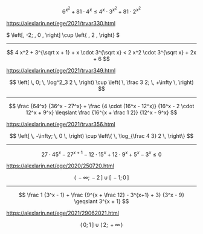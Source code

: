 $$
    6^{x^2} + 81 \cdot 4^x
    \leqslant
    4^x \cdot 3^{x^2} + 81 \cdot 2^{x^2}
$$

https://alexlarin.net/ege/2021/trvar330.html

$
    \left[\,
        -2; \, 0
    \, \right]
    \cup
    \left\{ \,
        2
    \, \right\}
$

--- ---

$$
    4 x^2 + 3^{\sqrt x + 1} + x \cdot 3^{\sqrt x}
    <
    2 x^2 \cdot 3^{\sqrt x} + 2x + 6
$$

https://alexlarin.net/ege/2021/trvar349.html

$$
    \left[ \,
        0; \, \log^2_3 2
    \, \right)
    \cup
    \left( \,
        \frac 3 2; \, +\infty
    \, \right)
$$

--- ---

$$
    \frac {64^x} {36^x - 27^x}
    +
    \frac {4 \cdot (16^x - 12^x)} {16^x - 2 \cdot 12^x + 9^x}
    \leqslant
    \frac {16^{x + \frac 1 2}} {12^x - 9^x}
$$

https://alexlarin.net/ege/2021/trvar356.html

$$
    \left[ \,
        -\infty; \, 0
    \, \right)
    \cup
    \left\{ \,
        \log_{\frac 4 3} 2
    \, \right\}
$$

--- ---

$$
    27 \cdot 45^x - 27^{x+1} - 12 \cdot 15^x + 12 \cdot 9^x + 5^x - 3^x
    \leqslant 0
$$

https://alexlarin.net/ege/2020/250720.html

$$
    \left( \,
        -\infty; \, -2
    \, \right]
    \cup
    \left[ \,
        -1; \, 0
    \, \right]
$$

--- ---

$$
    \frac 1 {3^x - 1} +
    \frac {9^{x + \frac 12} - 3^{x+1} + 3} {3^x - 9}
    \geqslant
    3^{x + 1}
$$

https://alexlarin.net/ege/2021/29062021.html

$$
    \left( \,
        0; \, 1
    \, \right]
    \cup
    \left( \,
        2; \, +\infty
    \, \right)
$$
